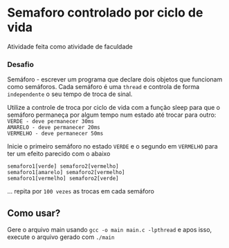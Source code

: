 # Semaforo controlado por ciclo de vida
Atividade feita como atividade de faculdade  

### Desafio
Semáforo - escrever um programa que declare dois
objetos que funcionam como semáforos. Cada semáforo
é uma `thread` e controla de forma `independente` o seu
tempo de troca de sinal.   
   
Utilize a controle de troca por ciclo de vida com a
função sleep para que o semáforo permaneça por algum
tempo num estado até trocar para outro:   
`VERDE - deve permanecer 30ms`    
`AMARELO - deve permanecer 20ms`   
`VERMELHO - deve permanecer 50ms`    
    
Inicie o primeiro semáforo no estado `VERDE` e o segundo
em `VERMELHO` para ter um efeito parecido com o abaixo   
    
```
semaforo1[verde] semaforo2[vermelho]   
semaforo1[amarelo] semaforo2[vermelho]   
semaforo1[vermelho] semaforo2[verde]   
``` 
    
... repita por `100 vezes` as trocas em cada semáforo


## Como usar?
Gere o arquivo main usando ```gcc -o main main.c -lpthread``` e apos isso, execute o arquivo gerado com ```./main```
